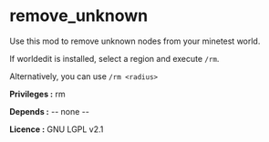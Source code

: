 # remove_unknown
Use this mod to remove unknown nodes from your minetest world.

If worldedit is installed, select a region and execute ```/rm```.

Alternatively, you can use ```/rm <radius>```

**Privileges :**
rm

**Depends :**
-- none --

**Licence :**
GNU LGPL v2.1
